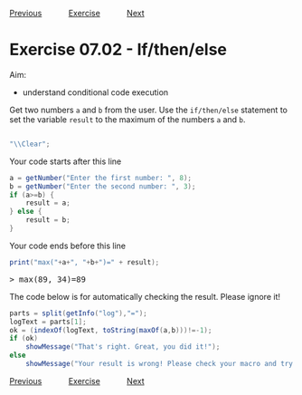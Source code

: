 [Previous](./ans07-01.md) &nbsp;&nbsp;&nbsp;&nbsp;&nbsp;&nbsp;&nbsp;&nbsp;&nbsp;&nbsp;     [Exercise](../ex/ex07-02.md) &nbsp;&nbsp;&nbsp;&nbsp;&nbsp;&nbsp;&nbsp;&nbsp;&nbsp;&nbsp; [Next](./ans08-01.md)

# Exercise 07.02 - If/then/else

Aim: 
- understand conditional code execution

Get two numbers ``a`` and ``b`` from the user. Use
the ``if/then/else`` statement to set the variable
``result`` to the maximum of the numbers ``a`` and ``b``. 
```java

"\\Clear";
```
Your code starts after this line 
```java
a = getNumber("Enter the first number: ", 8);
b = getNumber("Enter the second number: ", 3);
if (a>=b) {
	result = a;
} else {
	result = b;
}
```
Your code ends before this line 
```java
print("max("+a+", "+b+")=" + result);


```
<pre>
> max(89, 34)=89
</pre>
The code below is for automatically checking the result. Please ignore it! 
```java
parts = split(getInfo("log"),"=");
logText = parts[1];
ok = (indexOf(logText, toString(maxOf(a,b)))!=-1);
if (ok)
	showMessage("That's right. Great, you did it!");
else 
	showMessage("Your result is wrong! Please check your macro and try again!");
```

[Previous](./ans07-01.md) &nbsp;&nbsp;&nbsp;&nbsp;&nbsp;&nbsp;&nbsp;&nbsp;&nbsp;&nbsp;     [Exercise](../ex/ex07-02.md) &nbsp;&nbsp;&nbsp;&nbsp;&nbsp;&nbsp;&nbsp;&nbsp;&nbsp;&nbsp; [Next](./ans08-01.md)
